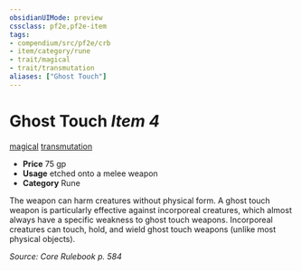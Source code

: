 ```yaml
---
obsidianUIMode: preview
cssclass: pf2e,pf2e-item
tags:
- compendium/src/pf2e/crb
- item/category/rune
- trait/magical
- trait/transmutation
aliases: ["Ghost Touch"]
---
```

# Ghost Touch *Item 4*  
[magical](../../../Rules/traits/magical.md)  [transmutation](../../../Rules/traits/transmutation.md)  

- **Price** 75 gp
- **Usage** etched onto a melee weapon
- **Category** Rune

The weapon can harm creatures without physical form. A ghost touch weapon is particularly effective against incorporeal creatures, which almost always have a specific weakness to ghost touch weapons. Incorporeal creatures can touch, hold, and wield ghost touch weapons (unlike most physical objects).

*Source: Core Rulebook p. 584*